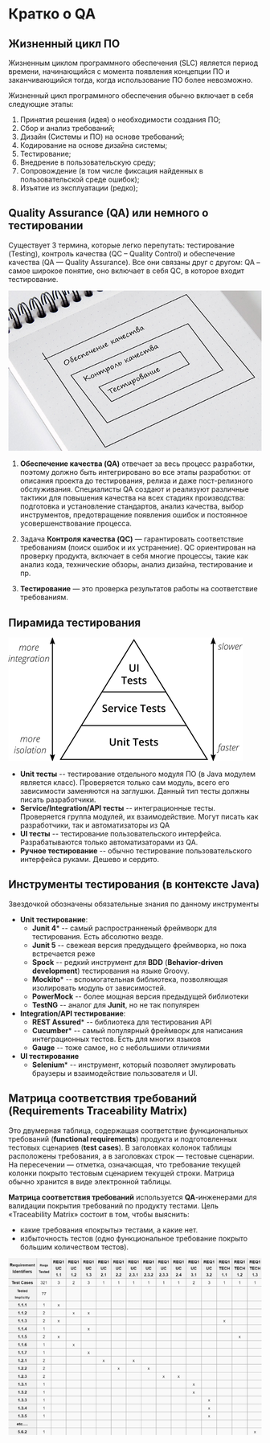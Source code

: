 # Кратко о QA

## Жизненный цикл ПО

Жизненным циклом программного обеспечения (SLC) является период времени, начинающийся с момента появления концепции ПО 
и заканчивающийся тогда, когда использование ПО более невозможно.

Жизненный цикл программного обеспечения обычно включает в себя следующие этапы: 

1. Принятия решения (идея) о необходимости создания ПО;
2. Сбор и анализ требований;
3. Дизайн (Системы и ПО) на основе требований;
4. Кодирование на основе дизайна системы;
5. Тестирование;
6. Внедрение в пользовательскую среду;
7. Сопровождение (в том числе фиксация найденных в пользовательской среде ошибок);
8. Изъятие из эксплуатации (редко);

## Quality Assurance (QA) или немного о тестировании

Существует 3 термина, которые легко перепутать: тестирование (Testing), контроль качества (QC – Quality Control) 
и обеспечение качества (QA — Quality Assurance). Все они связаны друг c другом: QA – самое широкое понятие, оно включает 
в себя QC, в которое входит тестирование.

![qa](img/qa1.jpg)

1. **Обеспечение качества (QA)** отвечает за весь процесс разработки, поэтому должно быть интегрировано во все этапы 
разработки: от описания проекта до тестирования, релиза и даже пост-релизного обслуживания. 
Специалисты QA создают и реализуют различные тактики для повышения качества на всех стадиях производства: 
подготовка и установление стандартов, анализ качества, выбор инструментов, предотвращение появления ошибок и 
постоянное усовершенствование процесса.

2. Задача **Контроля качества (QC)** — гарантировать соответствие требованиям (поиск ошибок и их устранение).
 QC ориентирован на проверку продукта, включает в себя многие процессы, такие как анализ кода, технические обзоры, 
 анализ дизайна, тестирование и пр.
 
3. **Тестирование** — это проверка результатов работы на соответствие требованиям.


## Пирамида тестирования

![qa2](img/qa2.png)

* **Unit тесты** -- тестирование отдельного модуля ПО (в Java модулем является класс). Проверяется только сам модуль,
всего его зависимости заменяются на заглушки. Данный тип тесты должны писать разработчики.
* **Service/Integration/API тесты** -- интеграционные тесты. Проверяется группа модулей, их взаимодействие. Могут писать 
как разработчики, так и автоматизаторы из QA
* **UI тесты** -- тестирование пользовательского интерфейса. Разрабатываются только автоматизаторами из QA.
* **Ручное тестирование** -- обычно тестирование пользовательского интерфейса руками. Дешево и сердито. 

## Инструменты тестирования (в контексте Java)

Звездочкой обозначены обязательные знания по данному инструменты

* **Unit тестирование**:
    * **Junit 4*** -- самый распространненый фреймворк для тестирования. Есть абсолютно везде.  
    * **Junit 5** -- свежеая версия предудыщего фреймворка, но пока встречается реже
    * **Spock** -- редкий инструмент для **BDD** (**Behavior-driven development**) тестирования на языке Groovy.
    * **Mockito*** -- вспомогательная библиотека, позволяющая изолировать модуль от зависимостей.
    * **PowerMock** -- более мощная версия предыдущей библиотеки
    * **TestNG** -- аналог для **Junit**, но не так популярен
* **Integration/API тестирование**:
   * **REST Assured*** -- библиотека для тестирования API
   * **Cucumber*** -- самый популярный фреймворк для написания интеграционных тестов. Есть для многих языков
   * **Gauge** -- тоже самое, но с небольшими отличиями 
* **UI тестирование**
    * **Selenium*** -- инструмент, который позволяет эмулировать браузеры и взаимодействие пользователя и UI. 

## Матрица соответствия требований (Requirements Traceability Matrix)          

Это двумерная таблица, содержащая соответствие функциональных требований (**functional requirements**) продукта и 
подготовленных тестовых сценариев (**test cases**). В заголовках колонок таблицы расположены требования, 
а в заголовках строк — тестовые сценарии. На пересечении — отметка, означающая, что требование текущей колонки 
покрыто тестовым сценарием текущей строки. Матрица обычно хранится в виде электронной таблицы.
 
**Матрица соответствия требований** используется **QA**-инженерами для валидации покрытия требований по продукту
 тестами. Цель «Traceability Matrix» состоит в том, чтобы выяснить:
* какие требования «покрыты» тестами, а какие нет.
* избыточность тестов (одно функциональное требование покрыто большим количеством тестов).

![qa3](img/qa3.png)













